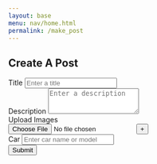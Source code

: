 ```yaml
---
layout: base
menu: nav/home.html
permalink: /make_post
---
```

<div class="bg-white p-6 rounded-lg shadow-lg w-full max-w-md">
<h2 class="text-2xl font-bold mb-4 text-center">Create A Post</h2>
<div class="space-y-4">
<!-- Title -->
<div>
    <label for="title" class="block text-sm font-medium text-gray-700">Title</label>
    <input type="text" id="title" name="title" placeholder="Enter a title" class="mt-1 block w-full rounded-md border-gray-300 shadow-sm focus:ring-blue-500 focus:border-blue-500">
</div>

  <!-- Description -->
  <div>
    <label for="description" class="block text-sm font-medium text-gray-700">Description</label>
    <textarea id="description" name="description" placeholder="Enter a description" rows="3" class="mt-1 block w-full rounded-md border-gray-300 shadow-sm focus:ring-blue-500 focus:border-blue-500"></textarea>
  </div>

  <!-- Image Upload -->
  <div id="image-upload-container" class="space-y-2">
    <label for="images" class="block text-sm font-medium text-gray-700">Upload Images</label>
    <div class="flex items-center space-x-2">
      <input type="file" id="images" name="images[]" accept="image/*" class="img_file block w-full text-sm text-gray-500 file:mr-4 file:py-2 file:px-4 file:rounded file:border-0 file:text-sm file:font-semibold file:bg-blue-50 file:text-blue-700 hover:file:bg-blue-100">
      <button type="button" id="add-image" class="px-3 py-1 bg-blue-600 text-white text-sm font-medium rounded hover:bg-blue-700">+</button>
    </div>
  </div>

  <!-- Car -->
  <div>
    <label for="car" class="block text-sm font-medium text-gray-700">Car</label>
    <input type="text" id="car" name="car" placeholder="Enter car name or model" class="mt-1 block w-full rounded-md border-gray-300 shadow-sm focus:ring-blue-500 focus:border-blue-500">
  </div>

  <!-- Submit Button -->
  <div class="text-center">
    <button id="submit-btn" class="w-full bg-blue-600 text-white py-2 px-4 rounded-md hover:bg-blue-700 focus:outline-none focus:ring-2 focus:ring-blue-500 focus:ring-offset-2">
      Submit
    </button>
  </div>
</div>
</div>

<script type="module">
  import { convertToBase64, createPost } from "{{site.baseurl}}/assets/js/api/posts.js";


  const imgContainer = document.getElementById('image-upload-container');
  const addImageButton = document.getElementById('add-image');
  const submitButton = document.getElementById('submit-btn')

  addImageButton.addEventListener('click', () => {
    const newInput = document.createElement('div');
    newInput.classList.add('flex', 'items-center', 'space-x-2');
    newInput.innerHTML = `
      <input type="file" name="images[]" accept="image/*" class="img_file block w-full text-sm text-gray-500 file:mr-4 file:py-2 file:px-4 file:rounded file:border-0 file:text-sm file:font-semibold file:bg-blue-50 file:text-blue-700 hover:file:bg-blue-100">
      <button type="button" class="remove-image px-3 py-1 bg-red-600 text-white text-sm font-medium rounded hover:bg-red-700">-</button>
    `;
    imgContainer.appendChild(newInput);

    // Add event listener to remove button
    newInput.querySelector('.remove-image').addEventListener('click', () => {
      imgContainer.removeChild(newInput);
    });
  });

  async function submit() {
    const imageDivs = document.getElementsByClassName('img_file')
    const imageBase64Table = []
    for (let i = 0; i < imageDivs.length; i++) {
      if (imageDivs[i].files.length == 0) {
        return
      }
      const img = await convertToBase64(imageDivs[i].files[0])
      imageBase64Table.push({
        "name": imageDivs[i].files[0].name,
        "base64": img
      })
    }

    createPost({
      title: document.getElementById('title').value,
      description: document.getElementById('description').value,
      car_type: "gas",
      image_base64_table: imageBase64Table
    })
  }

  submitButton.addEventListener('click', submit)
</script>
